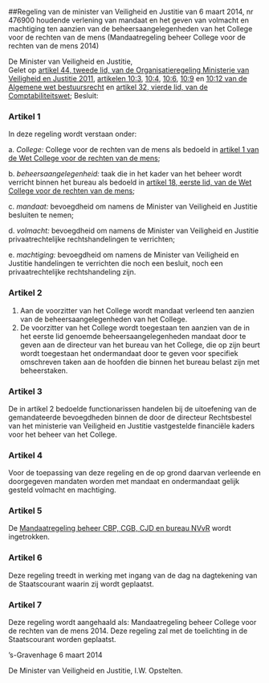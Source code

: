 <meta http-equiv='Content-Type' content='text/html; charset=utf-8' />

##Regeling van de minister van Veiligheid en Justitie van 6 maart 2014, nr 476900 houdende verlening van mandaat en het geven van volmacht en machtiging ten aanzien van de beheersaangelegenheden van het College voor de rechten van de mens (Mandaatregeling beheer College voor de rechten van de mens 2014)

De Minister van Veiligheid en Justitie,  
Gelet op [artikel 44, tweede lid, van de Organisatieregeling Ministerie van Veiligheid en Justitie 2011](../../../../../../../../../../../../ministeriele-regeling/organisatieregeling/ministerie/van/veiligheid/en/justitie/2011/BWBR0030837/README.md), [artikelen 10:3](../../../../../../../../../../../../wet/algemene/wet/bestuursrecht/BWBR0005537/README.md), [10:4](../../../../../../../../../../../../wet/algemene/wet/bestuursrecht/BWBR0005537/README.md), [10:6](../../../../../../../../../../../../wet/algemene/wet/bestuursrecht/BWBR0005537/README.md), [10:9](../../../../../../../../../../../../wet/algemene/wet/bestuursrecht/BWBR0005537/README.md) en [10:12 van de Algemene wet bestuursrecht](../../../../../../../../../../../../wet/algemene/wet/bestuursrecht/BWBR0005537/README.md) en [artikel 32, vierde lid, van de Comptabiliteitswet](../../../../../../../../../../../../wet/comptabiliteitswet/2001/BWBR0013891/README.md);
Besluit:    

### Artikel  1  

In deze regeling wordt verstaan onder: 

a.  *College:* College voor de rechten van de mens als bedoeld in [artikel 1 van de Wet College voor de rechten van de mens](../../../../../../../../../../../../wet/wet/college/voor/de/rechten/van/de/mens/BWBR0030733/README.md);  

b.  *beheersaangelegenheid:* taak die in het kader van het beheer wordt verricht binnen het bureau als bedoeld in [artikel 18, eerste lid, van de Wet College voor de rechten van de mens](../../../../../../../../../../../../wet/wet/college/voor/de/rechten/van/de/mens/BWBR0030733/README.md);  

c.  *mandaat:* bevoegdheid om namens de Minister van Veiligheid en Justitie besluiten te nemen;  

d.  *volmacht:* bevoegdheid om namens de Minister van Veiligheid en Justitie privaatrechtelijke rechtshandelingen te verrichten;  

e.  *machtiging:* bevoegdheid om namens de Minister van Veiligheid en Justitie handelingen te verrichten die noch een besluit, noch een privaatrechtelijke rechtshandeling zijn.   

### Artikel  2  

1.  Aan de voorzitter van het College wordt mandaat verleend ten aanzien van de beheersaangelegenheden van het College.   
2.  De voorzitter van het College wordt toegestaan ten aanzien van de in het eerste lid genoemde beheersaangelegenheden mandaat door te geven aan de directeur van het bureau van het College, die op zijn beurt wordt toegestaan het ondermandaat door te geven voor specifiek omschreven taken aan de hoofden die binnen het bureau belast zijn met beheerstaken.  

### Artikel  3  

De in artikel 2 bedoelde functionarissen handelen bij de uitoefening van de gemandateerde bevoegdheden binnen de door de directeur Rechtsbestel van het ministerie van Veiligheid en Justitie vastgestelde financiële kaders voor het beheer van het College. 

### Artikel  4  

Voor de toepassing van deze regeling en de op grond daarvan verleende en doorgegeven mandaten worden met mandaat en ondermandaat gelijk gesteld volmacht en machtiging. 

### Artikel  5  

De [Mandaatregeling beheer CBP, CGB, CJD en bureau NVvR](../../../../../../../../../../../../ministeriele-regeling/mandaatregeling/beheer/cbp/BWBR0019538/README.md) wordt ingetrokken. 

### Artikel  6  

Deze regeling treedt in werking met ingang van de dag na dagtekening van de Staatscourant waarin zij wordt geplaatst. 

### Artikel  7  

Deze regeling wordt aangehaald als: Mandaatregeling beheer College voor de rechten van de mens 2014. 
Deze regeling zal met de toelichting in de Staatscourant worden geplaatst.   

’s-Gravenhage 
6 maart 2014   

De 
Minister van Veiligheid en Justitie, 
I.W. Opstelten.     
